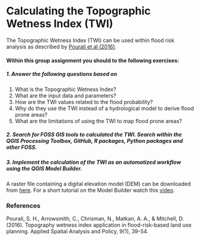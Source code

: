 # Calculating the Topographic Wetness Index (TWI)

The Topographic Wetness Index (TWI) can be used within flood risk analysis as described by [Pourali et al (2016)](https://idp.springer.com/authorize/casa?redirect_uri=https://link.springer.com/content/pdf/10.1007/s12061-014-9130-2.pdf&casa_token=556pHuCiUZQAAAAA:WO37dPPHnd7NObyhuElNhxtywKsM0oq7Z9WX6odYtXlU_oGh7VyPl4_blLJZXa4u8ztt05CSVIkqj_O_ku0). 

#### Within this group assignment you should to the following exercises: 

##### 1. Answer the following questions based on 
  1. What is the Topographic Wetness Index? 
  2. What are the input data and parameters?
  3. How are the TWI values related to the flood probability?
  4. Why do they use the TWI instead of a hydrological model to derive flood prone areas?
  5. What are the limitations of using the TWI to map flood prone areas?
  
  
##### 2. Search for FOSS GIS tools to calculated the TWI. Search within the QGIS Processing Toolbox, GitHub, R packages, Python packages and other FOSS.


##### 3. Implement the calculation of the TWI as an automatized workflow using the QGIS Model Builder. 
A raster file containing a digital elevation model (DEM) can be downloaded from [here](https://heibox.uni-heidelberg.de/f/d0392835aa3b43a7a676/). For a short tutorial on the Model Builder watch this [video](https://www.youtube.com/watch?v=eZb5VLTc9-o&t=449s).




### References

Pourali, S. H., Arrowsmith, C., Chrisman, N., Matkan, A. A., & Mitchell, D. (2016). Topography wetness index application in flood-risk-based land use planning. Applied Spatial Analysis and Policy, 9(1), 39-54.
